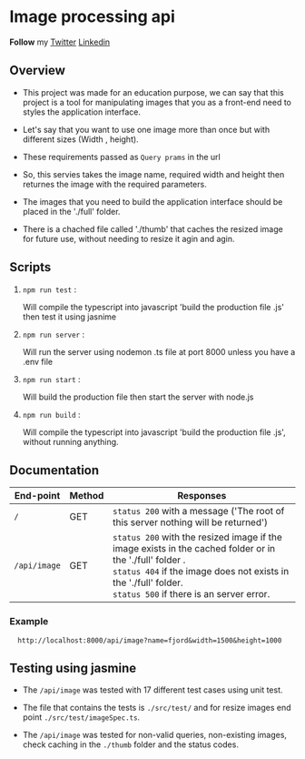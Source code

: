 # Image processing api 

__Follow__ my [Twitter](https://twitter.com/ahmedzain503)         [Linkedin](https://www.linkedin.com/in/ahmedmohamedzein/)


## Overview
 
- This project was made for an education purpose, we can say that this project is a tool for manipulating images that you as a front-end need to styles the   application   interface.

- Let's say that you want to use one image more than once but with different sizes (Width , height).

- These requirements passed as `Query prams` in the url

- So, this servies takes the image name, required width and height then returnes the image with the required parameters.

- The images that you need to build the application interface should be placed in the './full' folder.

- There is a chached file called './thumb' that caches the resized image for future use, without needing to resize it agin and agin.

## Scripts

 1.  `npm run test` : 

        Will compile the typescript into javascript 'build the production file .js' then test it using jasnime    

  2. `npm run server` :   

        Will run the server using nodemon .ts file at port 8000 unless you have a .env file 
         
  3. `npm run start`  :
  
        Will build the production file then start the server with node.js
   
  4. `npm run build` :
        
        Will compile the typescript into javascript 'build the production file .js', without running anything.
      
         
         
##  Documentation
 

| End-point                     | Method        | Responses   
| ----------------------------- | ------------- | --------    |
| `/`                           | GET           | `status 200` with a message ('The root of this server nothing will be returned')|
| `/api/image`                  | GET           | `status 200` with the resized image if the image exists in the cached folder or in the './full' folder . <br /> `status 404` if the image does not exists in the './full' folder. <br /> `status 500` if there is an server error.|
                                                    
   ### Example 
      
      http://localhost:8000/api/image?name=fjord&width=1500&height=1000


##  Testing using jasmine

- The `/api/image` was tested with 17 different test cases using unit test.
 
- The file that contains the tests is `./src/test/` and for resize images end point `./src/test/imageSpec.ts`.

- The `/api/image` was tested for non-valid queries, non-existing images, check caching in the `./thumb` folder and the status codes.




